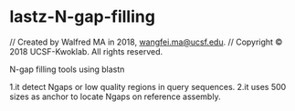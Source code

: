 # lastz-N-gap-filling

//  Created by Walfred MA in 2018, wangfei.ma@ucsf.edu.
//  Copyright © 2018 UCSF-Kwoklab. All rights reserved.

N-gap filling tools using blastn

1.it detect Ngaps or low quality regions in query sequences.
2.it uses 500 sizes as anchor to locate Ngaps on reference assembly.

